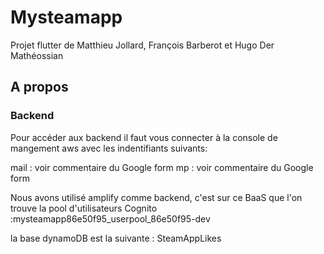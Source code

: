 # Mysteamapp

Projet flutter de Matthieu Jollard, François Barberot et Hugo Der Mathéossian 

## A propos

### Backend

Pour accéder aux backend il faut vous connecter à la console de mangement aws avec les indentifiants suivants:

mail : voir commentaire du Google form
mp :  voir commentaire du Google form

Nous avons utilisé amplify comme backend, c'est sur ce BaaS que l'on trouve la pool d'utilisateurs
Cognito :mysteamapp86e50f95_userpool_86e50f95-dev 

la base dynamoDB est la suivante : SteamAppLikes


